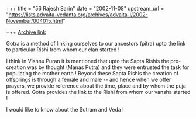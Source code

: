 +++
title = "56 Rajesh Sarin"
date = "2002-11-08"
upstream_url = "https://lists.advaita-vedanta.org/archives/advaita-l/2002-November/004015.html"

+++
[Archive link](https://lists.advaita-vedanta.org/archives/advaita-l/2002-November/004015.html)

Gotra is a method of linking ourselves to our ancestors
(pitra) upto the link to particular Rishi from whom our
clan started !

I think in Vishnu Puran it is mentioned that upto the Sapta
Rishis the pro-creation was by thought (Manas Putra)
and they were entrusted the task for populating the mother
earth ! Beyond these Sapta Rishis the creation of offsprings
is through a female and male -- and hence when we offer
prayers, we provide reference about the time, place and by whom
the puja is offered. Gotra provides the link to the Rishi
from whom our vansha started !

I would like to know about the Sutram and Veda !

